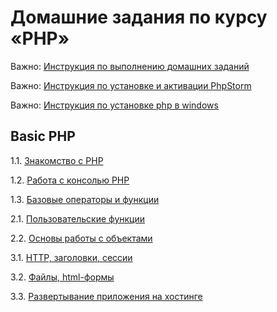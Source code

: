 # Домашние задания по курсу «PHP»

Важно: [Инструкция по выполнению домашних заданий](https://github.com/netology-code/bphp-2-homeworks/blob/master/homework.md)

Важно: [Инструкция по установке и активации PhpStorm](phpstorm-installation.md)

Важно: [Инструкция по установке php в windows](php-windows.md)

## Basic PHP

1.1. [Знакомство с PHP](001-intro)

1.2. [Работа с консолью PHP](002-console)

1.3. [Базовые операторы и функции](003-operators)

2.1. [Пользовательские функции](004-functions)

2.2. [Основы работы с объектами](005-objects)

3.1. [HTTP, заголовки, сессии](006-http)

3.2. [Файлы, html-формы](007-forms)

3.3. [Развертывание приложения на хостинге](008-heroku)